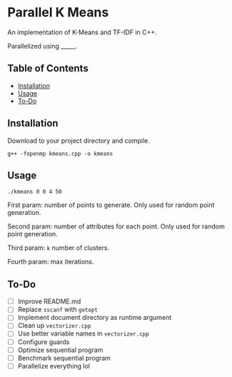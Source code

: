 # Parallel K Means

An implementation of K-Means and TF-IDF in C++.

Parallelized using _____. 

## Table of Contents

- [Installation](#installation)
- [Usage](#usage)
- [To-Do](#to-do)

## Installation

Download to your project directory and compile.

`g++ -fopenmp kmeans.cpp -o kmeans`

## Usage

`./kmeans 0 0 4 50`

First param: number of points to generate. Only used for random point generation.

Second param: number of attributes for each point. Only used for random point generation.

Third param: `k` number of clusters.

Fourth param: max iterations.

## To-Do

- [ ] Improve README.md
- [ ] Replace `sscanf` with `getopt`
- [ ] Implement document directory as runtime argument
- [ ] Clean up `vectorizer.cpp`
- [ ] Use better variable names in `vectorizer.cpp`
- [ ] Configure guards
- [ ] Optimize sequential program
- [ ] Benchmark sequential program
- [ ] Parallelize everything lol